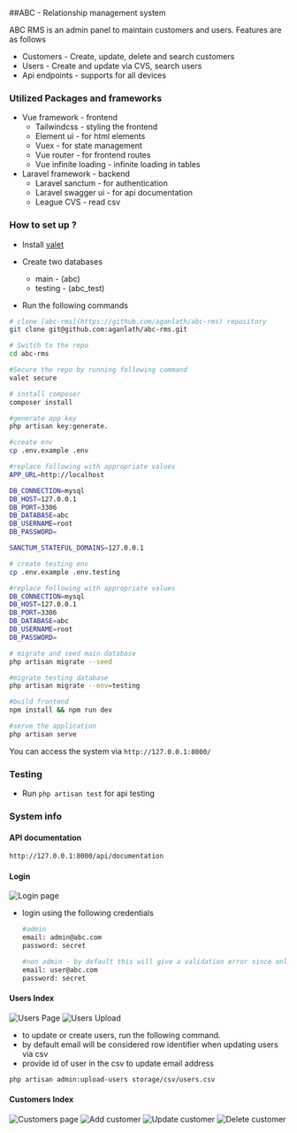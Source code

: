 
##ABC - Relationship management system

ABC RMS is an admin panel to maintain customers and users. Features are as follows

- Customers - Create, update, delete and search customers
- Users - Create and update via CVS, search users
- Api endpoints - supports for all devices

### Utilized Packages and frameworks 

- Vue framework - frontend
    - Tailwindcss - styling the frontend
    - Element ui - for html elements
    - Vuex - for state management
    - Vue router - for frontend routes
    - Vue infinite loading -  infinite loading in tables  
- Laravel framework - backend  
    - Laravel sanctum - for authentication 
    - Laravel swagger ui - for api documentation
    - League CVS - read csv

### How to set up ?

- Install [valet](https://laravel.com/docs/8.x/valet)
- Create two databases 
    - main - (abc)
    - testing - (abc_test)
    
- Run the following commands

```bash
# clone [abc-rms](https://github.com/aganlath/abc-rms) repository 
git clone git@github.com:aganlath/abc-rms.git

# Switch to the repo
cd abc-rms

#Secure the repo by running following command
valet secure

# install composer
composer install

#generate app key
php artisan key:generate.

#create env
cp .env.example .env

#replace following with appropriate values
APP_URL=http://localhost

DB_CONNECTION=mysql
DB_HOST=127.0.0.1
DB_PORT=3306
DB_DATABASE=abc
DB_USERNAME=root
DB_PASSWORD=

SANCTUM_STATEFUL_DOMAINS=127.0.0.1

# create testing env
cp .env.example .env.testing

#replace following with appropriate values
DB_CONNECTION=mysql
DB_HOST=127.0.0.1
DB_PORT=3306
DB_DATABASE=abc
DB_USERNAME=root
DB_PASSWORD=

# migrate and seed main database
php artisan migrate --seed

#migrate testing database
php artisan migrate --env=testing

#build frontend
npm install && npm run dev

#serve the application
php artisan serve
```

You can access the system via `http://127.0.0.1:8000/`

### Testing

- Run `php artisan test` for api testing

### System info

#### API documentation
```bash
http://127.0.0.1:8000/api/documentation
```

#### Login
![Login page](public/readme_images/login.png)

- login using the following credentials
    ```bash
    #admin
    email: admin@abc.com
    password: secret
  
    #non admin - by default this will give a validation error since only admin is authorized access
    email: user@abc.com
    password: secret
    ```
  
#### Users Index
![Users Page](public/readme_images/users.png)
![Users Upload](public/readme_images/users_upload.png)

- to update or create users, run the following command.
- by default email will be considered row identifier when updating users via csv  
- provide id of user in the csv to update email address

```bash
php artisan admin:upload-users storage/csv/users.csv
```

#### Customers Index
![Customers page](public/readme_images/Customers.png)
![Add customer](public/readme_images/add_customer.png)
![Update customer](public/readme_images/update_customer.png)
![Delete customer](public/readme_images/delete_customer.png)
